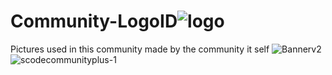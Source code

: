 # Community-LogoID![logo](https://user-images.githubusercontent.com/51787264/176151500-a5903b69-8c32-4525-8ee2-d40ea84c55cc.png)

Pictures used in this community made by the community it self
![Bannerv2](https://user-images.githubusercontent.com/51787264/176151415-912df069-3562-4dce-b99f-1ee36f28f687.png)
![scodecommunityplus-1](https://user-images.githubusercontent.com/51787264/176151448-aa9533f2-a0ac-4695-9e09-1c6fca8434d3.png)
